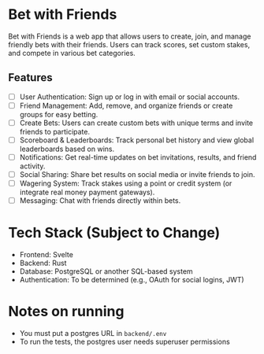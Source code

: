 # Bet with Friends

Bet with Friends is a web app that allows users to create, join, and manage friendly bets with their friends.
Users can track scores, set custom stakes, and compete in various bet categories.

## Features

-   [ ] User Authentication: Sign up or log in with email or social accounts.
-   [ ] Friend Management: Add, remove, and organize friends or create groups for easy betting.
-   [ ] Create Bets: Users can create custom bets with unique terms and invite friends to participate.
-   [ ] Scoreboard & Leaderboards: Track personal bet history and view global leaderboards based on wins.
-   [ ] Notifications: Get real-time updates on bet invitations, results, and friend activity.
-   [ ] Social Sharing: Share bet results on social media or invite friends to join.
-   [ ] Wagering System: Track stakes using a point or credit system (or integrate real money payment gateways).
-   [ ] Messaging: Chat with friends directly within bets.

# Tech Stack (Subject to Change)

-   Frontend: Svelte
-   Backend: Rust
-   Database: PostgreSQL or another SQL-based system
-   Authentication: To be determined (e.g., OAuth for social logins, JWT)

# Notes on running

-   You must put a postgres URL in `backend/.env`
-   To run the tests, the postgres user needs superuser permissions
